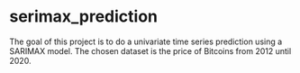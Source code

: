 # serimax_prediction
The goal of this project is to do a univariate time series prediction using a  SARIMAX model. The chosen dataset is the price of Bitcoins from 2012 until 2020. 
